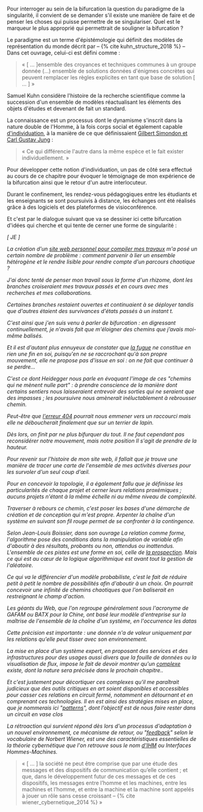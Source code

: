 Pour interroger au sein de la bifurcation la question du paradigme de la singularité, il convient de se demander s'il existe une manière de faire et de penser les choses qui puisse permettre de se singulariser. Quel est le marqueur le plus approprié qui permettrait de souligner la bifurcation ?

Le paradigme est un terme d'épistémologie qui définit des modèles de représentation du monde décrit par &ndash; {% cite kuhn_structure_2018 %} &ndash; Dans cet ouvrage, celui-ci est défini comme :

>« [ ... ]ensemble des croyances et techniques communes à un groupe donnée (...) ensemble de solutions données d'énigmes concrètes qui peuvent remplacer les règles explicites en tant que base de solution [ ... ] »

Samuel Kuhn considère l'histoire de la recherche scientifique comme la succession d'un ensemble de modèles réactualisant les éléments des objets d'études et devenant de fait un standard.

La connaissance est un processus dont le dynamisme s'inscrit dans la nature double de l'Homme, à la fois corps social et également capable [d'individuation](https://bifurcation.etxetxe.fr/7-annexes/lexique/), à la manière de ce que définissaient [Gilbert Simondon et Carl Gustav Jung](https://www.cairn.info/revue-societes-2011-1-page-105.htm#) :

>« Ce qui différencie l'autre dans la même espèce et le fait exister individuellement. »

Pour développer cette notion d'individuation, un pas de côté sera effectué au cours de ce chapitre pour évoquer le témoignage de mon expérience de la bifurcation ainsi que le retour d'un autre interlocuteur.

Durant le confinement, les rendez-vous pédagogiques entre les étudiants et les enseignants se sont poursuivis à distance, les échanges ont été réalisés grâce à des logiciels et des plateformes de visioconférence.

Et c'est par le dialogue suivant que va se dessiner ici cette bifurcation d'idées qui cherche et qui tente de cerner une forme de singularité :


_[ JE ]_

_La création d'un [site web personnel pour compiler mes travaux](https://monsite.etxetxe.fr) m'a posé un certain nombre de problème : comment parvenir à lier un ensemble hétérogène et le rendre lisible pour rendre compte d'un parcours chaotique ?_

_J'ai donc tenté de penser mon travail sous la forme d'un rhizome, dont les branches croiseraient mes travaux passés et en cours avec mes recherches et mes collaborations._

_Certaines branches restaient ouvertes et continuaient à se déployer tandis que d'autres étaient des survivances d'états passés à un instant t._

_C'est ainsi que j'en suis venu à parler de bifurcation : en digressant continuellement, je n'avais fait que m'éloigner des chemins que j’avais moi-même balisés._

_Et il est d'autant plus ennuyeux de constater que [la fugue](https://bifurcation.etxetxe.fr/7-annexes/lexique/) ne constitue en rien une fin en soi, puisqu'en ne se raccrochant qu'à son propre mouvement, elle ne propose pas d'issue en soi : on ne fait que continuer à se perdre..._

_C'est ce dont Heidegger nous parle en évoquant l'image de ces "chemins qui ne mènent nulle part" : à prendre conscience de la manière dont certains sentiers nous laisseraient entrevoir des sorties qui ne seraient que des impasses ; les poursuivre nous amènerait inéluctablement à rebrousser chemin._

_Peut-être que [l'erreur 404](https://bifurcation.etxetxe.fr/404.html) pourrait nous emmener vers un raccourci mais elle ne déboucherait finalement que sur un terrier de lapin._

_Dès lors, on finit par ne plus bifurquer du tout. Il ne faut cependant pas reconsidérer notre mouvement, mais notre position Il s'agit de prendre de la hauteur._

_Pour revenir sur l'histoire de mon site web, il fallait que je trouve une manière de tracer une carte de l'ensemble de mes activités diverses pour les survoler d'un seul coup d'œil._

_Pour en concevoir la topologie, il a également fallu que je définisse les particularités de chaque projet et cerner leurs relations proxémiques ; aucuns projets n'étant à la même échelle ni au même niveau de complexité._

_Traverser à rebours ce chemin, c'est poser les bases d'une démarche de création et de conception qui m'est propre. Arpenter la chaîne d'un système en suivant son fil rouge permet de se confronter à la contingence._

_Selon Jean-Louis Boissier, dans son ouvrage La relation comme forme, l'algorithme pose des conditions dans la manipulation de variable afin d'aboutir à des résultats, probants ou non, attendus ou inattendus. L'ensemble de ces pistes est une forme en soi, celle de [la prospection](https://bifurcation.etxetxe.fr/7-annexes/lexique/). Mais ce qui est au cœur de la logique algorithmique est avant tout la gestion de l'aléatoire._

_Ce qui va le différencier d'un modèle probabiliste, c'est le fait de réduire petit à petit le nombre de possibilités afin d'aboutir à un choix. On pourrait concevoir une infinité de chemins chaotiques que l'on baliserait en restreignant le champ d'action._

_Les géants du Web, que l'on regroupe généralement sous l'acronyme de GAFAM ou BATX pour la Chine, ont basé leur modèle d'entreprise sur la maîtrise de l'ensemble de la chaîne d'un système, en l'occurrence les datas_

_Cette précision est importante : une donnée n'a de valeur uniquement par les relations qu'elle peut tisser avec son environnement._

_La mise en place d’un système expert, en proposant des services et des infrastructures pour des usages aussi divers que la fouille de données ou la visualisation de flux, impose le fait de devoir montrer qu'un [complexe](https://bifurcation.etxetxe.fr/7-annexes/lexique/) existe, dont la nature sera précisée dans le prochain chapitre.._

_Et c'est justement pour décortiquer ces complexes qu'il me paraîtrait judicieux que des outils critiques en art soient disponibles et accessibles pour casser ces relations en circuit fermé, notamment en détournant et en comprenant ces technologies. Il en est ainsi des stratégies mises en place, que je nommerais ici "[patterns](https://bifurcation.etxetxe.fr/7-annexes/lexique/)", dont l’objectif est de nous faire rester dans un circuit en vase clos_

_La rétroaction qui survient répond dès lors d'un processus d'adaptation à un nouvel environnement, ce mécanisme de retour, ou "[feedback](https://bifurcation.etxetxe.fr/7-annexes/lexique/)" selon le vocabulaire de Norbert Wiener, est une des caractéristiques essentielles de la théorie cybernétique que l'on retrouve sous le nom [d'IHM](https://bifurcation.etxetxe.fr/7-annexes/lexique/) ou Interfaces Hommes-Machines._

>« [ ... ] la société ne peut être comprise que par une étude des messages et des dispositifs de communication qu’elle contient ; et que, dans le développement futur de ces messages et de ces dispositifs, les messages entre l’homme et les machines, entre les machines et l’homme, et entre la machine et la machine sont appelés à jouer un rôle sans cesse croissant &ndash; {% cite wiener_cybernetique_2014 %} »
